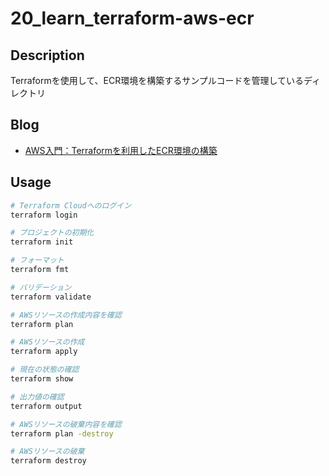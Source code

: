 # 20_learn_terraform-aws-ecr

## Description

Terraformを使用して、ECR環境を構築するサンプルコードを管理しているディレクトリ

## Blog

- [AWS入門：Terraformを利用したECR環境の構築](https://yossi-note.com/building_an_ecr_environment_using_terraform/)

## Usage

```sh
# Terraform Cloudへのログイン
terraform login

# プロジェクトの初期化
terraform init

# フォーマット
terraform fmt

# バリデーション
terraform validate

# AWSリソースの作成内容を確認
terraform plan

# AWSリソースの作成
terraform apply

# 現在の状態の確認
terraform show

# 出力値の確認
terraform output

# AWSリソースの破棄内容を確認
terraform plan -destroy

# AWSリソースの破棄
terraform destroy
```
